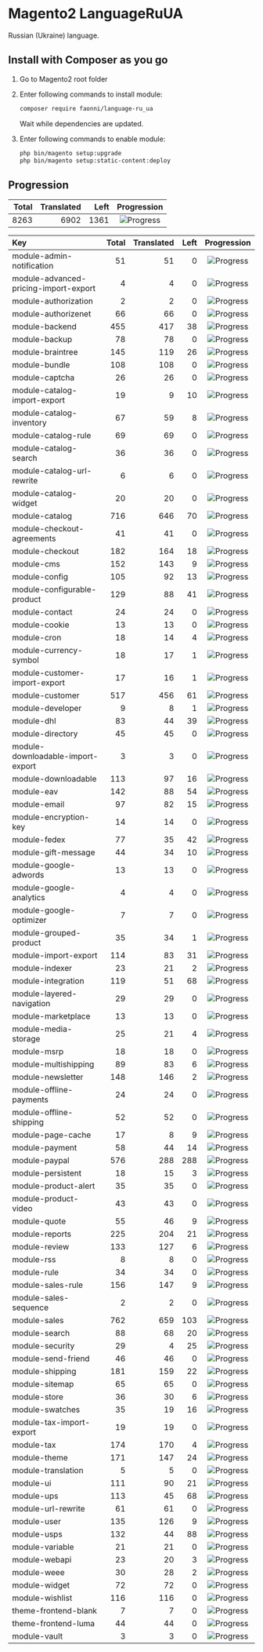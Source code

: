 # Magento2 LanguageRuUA
Russian (Ukraine) language.

## Install with Composer as you go

1. Go to Magento2 root folder

2. Enter following commands to install module:

    ```bash
    composer require faonni/language-ru_ua
    ```
   Wait while dependencies are updated.

3. Enter following commands to enable module:

    ```bash
	php bin/magento setup:upgrade
	php bin/magento setup:static-content:deploy
    ```

## Progression

| Total | Translated | Left | Progression |
| -------------: | -----------------------: | -----------------------: | :---------: |
| 8263 | 6902 | 1361 | ![Progress](http://progressed.io/bar/83) |

| Key | Total | Translated | Left | Progression |
| :----- | -------------: | -----------------------: | -----------------------: | :---------: |
| module-admin-notification | 51 | 51 | 0 | ![Progress](http://progressed.io/bar/100) |
| module-advanced-pricing-import-export | 4 | 4 | 0 | ![Progress](http://progressed.io/bar/100) |
| module-authorization | 2 | 2 | 0 | ![Progress](http://progressed.io/bar/100) |
| module-authorizenet | 66 | 66 | 0 | ![Progress](http://progressed.io/bar/100) |
| module-backend | 455 | 417 | 38 | ![Progress](http://progressed.io/bar/91) |
| module-backup | 78 | 78 | 0 | ![Progress](http://progressed.io/bar/100) |
| module-braintree | 145 | 119 | 26 | ![Progress](http://progressed.io/bar/82) |
| module-bundle | 108 | 108 | 0 | ![Progress](http://progressed.io/bar/100) |
| module-captcha | 26 | 26 | 0 | ![Progress](http://progressed.io/bar/100) |
| module-catalog-import-export | 19 | 9 | 10 | ![Progress](http://progressed.io/bar/47) |
| module-catalog-inventory | 67 | 59 | 8 | ![Progress](http://progressed.io/bar/88) |
| module-catalog-rule | 69 | 69 | 0 | ![Progress](http://progressed.io/bar/100) |
| module-catalog-search | 36 | 36 | 0 | ![Progress](http://progressed.io/bar/100) |
| module-catalog-url-rewrite | 6 | 6 | 0 | ![Progress](http://progressed.io/bar/100) |
| module-catalog-widget | 20 | 20 | 0 | ![Progress](http://progressed.io/bar/100) |
| module-catalog | 716 | 646 | 70 | ![Progress](http://progressed.io/bar/90) |
| module-checkout-agreements | 41 | 41 | 0 | ![Progress](http://progressed.io/bar/100) |
| module-checkout | 182 | 164 | 18 | ![Progress](http://progressed.io/bar/90) |
| module-cms | 152 | 143 | 9 | ![Progress](http://progressed.io/bar/94) |
| module-config | 105 | 92 | 13 | ![Progress](http://progressed.io/bar/87) |
| module-configurable-product | 129 | 88 | 41 | ![Progress](http://progressed.io/bar/68) |
| module-contact | 24 | 24 | 0 | ![Progress](http://progressed.io/bar/100) |
| module-cookie | 13 | 13 | 0 | ![Progress](http://progressed.io/bar/100) |
| module-cron | 18 | 14 | 4 | ![Progress](http://progressed.io/bar/77) |
| module-currency-symbol | 18 | 17 | 1 | ![Progress](http://progressed.io/bar/94) |
| module-customer-import-export | 17 | 16 | 1 | ![Progress](http://progressed.io/bar/94) |
| module-customer | 517 | 456 | 61 | ![Progress](http://progressed.io/bar/88) |
| module-developer | 9 | 8 | 1 | ![Progress](http://progressed.io/bar/88) |
| module-dhl | 83 | 44 | 39 | ![Progress](http://progressed.io/bar/53) |
| module-directory | 45 | 45 | 0 | ![Progress](http://progressed.io/bar/100) |
| module-downloadable-import-export | 3 | 3 | 0 | ![Progress](http://progressed.io/bar/100) |
| module-downloadable | 113 | 97 | 16 | ![Progress](http://progressed.io/bar/85) |
| module-eav | 142 | 88 | 54 | ![Progress](http://progressed.io/bar/61) |
| module-email | 97 | 82 | 15 | ![Progress](http://progressed.io/bar/84) |
| module-encryption-key | 14 | 14 | 0 | ![Progress](http://progressed.io/bar/100) |
| module-fedex | 77 | 35 | 42 | ![Progress](http://progressed.io/bar/45) |
| module-gift-message | 44 | 34 | 10 | ![Progress](http://progressed.io/bar/77) |
| module-google-adwords | 13 | 13 | 0 | ![Progress](http://progressed.io/bar/100) |
| module-google-analytics | 4 | 4 | 0 | ![Progress](http://progressed.io/bar/100) |
| module-google-optimizer | 7 | 7 | 0 | ![Progress](http://progressed.io/bar/100) |
| module-grouped-product | 35 | 34 | 1 | ![Progress](http://progressed.io/bar/97) |
| module-import-export | 114 | 83 | 31 | ![Progress](http://progressed.io/bar/72) |
| module-indexer | 23 | 21 | 2 | ![Progress](http://progressed.io/bar/91) |
| module-integration | 119 | 51 | 68 | ![Progress](http://progressed.io/bar/42) |
| module-layered-navigation | 29 | 29 | 0 | ![Progress](http://progressed.io/bar/100) |
| module-marketplace | 13 | 13 | 0 | ![Progress](http://progressed.io/bar/100) |
| module-media-storage | 25 | 21 | 4 | ![Progress](http://progressed.io/bar/84) |
| module-msrp | 18 | 18 | 0 | ![Progress](http://progressed.io/bar/100) |
| module-multishipping | 89 | 83 | 6 | ![Progress](http://progressed.io/bar/93) |
| module-newsletter | 148 | 146 | 2 | ![Progress](http://progressed.io/bar/98) |
| module-offline-payments | 24 | 24 | 0 | ![Progress](http://progressed.io/bar/100) |
| module-offline-shipping | 52 | 52 | 0 | ![Progress](http://progressed.io/bar/100) |
| module-page-cache | 17 | 8 | 9 | ![Progress](http://progressed.io/bar/47) |
| module-payment | 58 | 44 | 14 | ![Progress](http://progressed.io/bar/75) |
| module-paypal | 576 | 288 | 288 | ![Progress](http://progressed.io/bar/50) |
| module-persistent | 18 | 15 | 3 | ![Progress](http://progressed.io/bar/83) |
| module-product-alert | 35 | 35 | 0 | ![Progress](http://progressed.io/bar/100) |
| module-product-video | 43 | 43 | 0 | ![Progress](http://progressed.io/bar/100) |
| module-quote | 55 | 46 | 9 | ![Progress](http://progressed.io/bar/83) |
| module-reports | 225 | 204 | 21 | ![Progress](http://progressed.io/bar/90) |
| module-review | 133 | 127 | 6 | ![Progress](http://progressed.io/bar/95) |
| module-rss | 8 | 8 | 0 | ![Progress](http://progressed.io/bar/100) |
| module-rule | 34 | 34 | 0 | ![Progress](http://progressed.io/bar/100) |
| module-sales-rule | 156 | 147 | 9 | ![Progress](http://progressed.io/bar/94) |
| module-sales-sequence | 2 | 2 | 0 | ![Progress](http://progressed.io/bar/100) |
| module-sales | 762 | 659 | 103 | ![Progress](http://progressed.io/bar/86) |
| module-search | 88 | 68 | 20 | ![Progress](http://progressed.io/bar/77) |
| module-security | 29 | 4 | 25 | ![Progress](http://progressed.io/bar/13) |
| module-send-friend | 46 | 46 | 0 | ![Progress](http://progressed.io/bar/100) |
| module-shipping | 181 | 159 | 22 | ![Progress](http://progressed.io/bar/87) |
| module-sitemap | 65 | 65 | 0 | ![Progress](http://progressed.io/bar/100) |
| module-store | 36 | 30 | 6 | ![Progress](http://progressed.io/bar/83) |
| module-swatches | 35 | 19 | 16 | ![Progress](http://progressed.io/bar/54) |
| module-tax-import-export | 19 | 19 | 0 | ![Progress](http://progressed.io/bar/100) |
| module-tax | 174 | 170 | 4 | ![Progress](http://progressed.io/bar/97) |
| module-theme | 171 | 147 | 24 | ![Progress](http://progressed.io/bar/85) |
| module-translation | 5 | 5 | 0 | ![Progress](http://progressed.io/bar/100) |
| module-ui | 111 | 90 | 21 | ![Progress](http://progressed.io/bar/81) |
| module-ups | 113 | 45 | 68 | ![Progress](http://progressed.io/bar/39) |
| module-url-rewrite | 61 | 61 | 0 | ![Progress](http://progressed.io/bar/100) |
| module-user | 135 | 126 | 9 | ![Progress](http://progressed.io/bar/93) |
| module-usps | 132 | 44 | 88 | ![Progress](http://progressed.io/bar/33) |
| module-variable | 21 | 21 | 0 | ![Progress](http://progressed.io/bar/100) |
| module-webapi | 23 | 20 | 3 | ![Progress](http://progressed.io/bar/86) |
| module-weee | 30 | 28 | 2 | ![Progress](http://progressed.io/bar/93) |
| module-widget | 72 | 72 | 0 | ![Progress](http://progressed.io/bar/100) |
| module-wishlist | 116 | 116 | 0 | ![Progress](http://progressed.io/bar/100) |
| theme-frontend-blank | 7 | 7 | 0 | ![Progress](http://progressed.io/bar/100) |
| theme-frontend-luma | 44 | 44 | 0 | ![Progress](http://progressed.io/bar/100) |
| module-vault | 3 | 3 | 0 | ![Progress](http://progressed.io/bar/100) |
